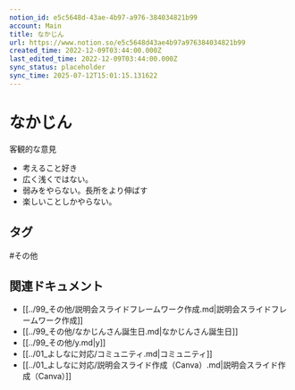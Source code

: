 ```yaml
---
notion_id: e5c5648d-43ae-4b97-a976-384034821b99
account: Main
title: なかじん
url: https://www.notion.so/e5c5648d43ae4b97a976384034821b99
created_time: 2022-12-09T03:44:00.000Z
last_edited_time: 2022-12-09T03:44:00.000Z
sync_status: placeholder
sync_time: 2025-07-12T15:01:15.131622
---
```

# なかじん

客観的な意見
- 考えること好き
- 広く浅くではない。
- 弱みをやらない。長所をより伸ばす
- 楽しいことしかやらない。

## タグ

#その他 

## 関連ドキュメント

- [[../99_その他/説明会スライドフレームワーク作成.md|説明会スライドフレームワーク作成]]
- [[../99_その他/なかじんさん誕生日.md|なかじんさん誕生日]]
- [[../99_その他/y.md|y]]
- [[../01_よしなに対応/コミュニティ.md|コミュニティ]]
- [[../01_よしなに対応/説明会スライド作成（Canva）.md|説明会スライド作成（Canva）]]
